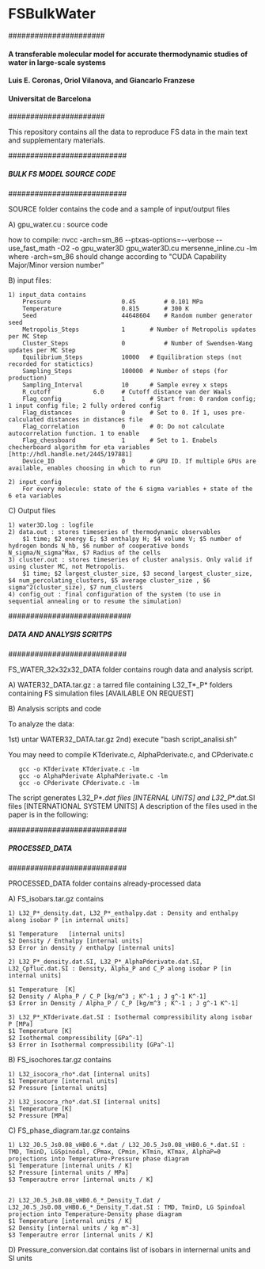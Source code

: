 # FSBulkWater
######################
####
#### A transferable molecular model for accurate thermodynamic studies of water in large-scale systems
####
#### Luis E. Coronas, Oriol Vilanova, and Giancarlo Franzese
####
#### Universitat de Barcelona
####
######################

This repository contains all the data to reproduce FS data in the main text and supplementary materials.

###########################
##### BULK FS MODEL SOURCE CODE
###########################

SOURCE folder contains the code and a sample of input/output files

A) gpu_water.cu : source code

   how to compile: nvcc -arch=sm_86 --ptxas-options=--verbose --use_fast_math -O2 -o gpu_water3D gpu_water3D.cu mersenne_inline.cu -lm
	where -arch=sm_86 should change according to "CUDA Capability Major/Minor version number"
	
B) input files:

	1) input_data contains
		Pressure                    0.45    	# 0.101 MPa
		Temperature                 0.815    	# 300 K
		Seed                        44648604	# Random number generator seed
		Metropolis_Steps            1		# Number of Metropolis updates per MC Step
		Cluster_Steps               0           # Number of Swendsen-Wang updates per MC Step
		Equilibrium_Steps           10000	# Equilibration steps (not recorded for statictics)
		Sampling_Steps              100000	# Number of steps (for production)
		Sampling_Interval           10		# Sample evrey x steps
		R_cutoff		    6.0		# Cutoff distance van der Waals
		Flag_config                 1		# Start from: 0 random config; 1 input config file; 2 fully ordered config
		Flag_distances              0		# Set to 0. If 1, uses pre-calculated distances in distances file
		Flag_correlation            0		# 0: Do not calculate autocorrelation function. 1 to enable
		Flag_chessboard             1		# Set to 1. Enabels checherboard algorithm for eta variables [http://hdl.handle.net/2445/197881]
		Device_ID                   0		# GPU ID. If multiple GPUs are available, enables choosing in which to run
		
	2) input_config
		For every molecule: state of the 6 sigma variables + state of the 6 eta variables
		
C) Output files

	1) water3D.log : logfile
	2) data.out : stores timeseries of thermodynamic observables
	    $1 time; $2 energy E; $3 enthalpy H; $4 volume V; $5 number of hydrogen bonds N_hb, $6 number of cooperative bonds N_sigma/N_sigma^Max, $7 Radius of the cells 
	3) cluster.out : stores timeseries of cluster analysis. Only valid if using cluster MC, not Metropolis.
	    $1 time; $2 largest_cluster_size, $3 second_largest_cluster_size, $4 num_percolating_clusters, $5 average cluster_size , $6 sigma^2(cluster_size), $7 num_clusters
	4) config_out : final configuration of the system (to use in sequential annealing or to resume the simulation)

############################
##### DATA AND ANALYSIS SCRITPS
###########################

FS_WATER_32x32x32_DATA folder contains rough data and analysis script.

A) WATER32_DATA.tar.gz : a tarred file containing L32_T*_P* folders containing FS simulation files [AVAILABLE ON REQUEST]

B) Analysis scripts and code

To analyze the data:

   1st) untar WATER32_DATA.tar.gz
   2nd) execute "bash script_analisi.sh"
   
   You may need to compile KTderivate.c, AlphaPderivate.c, and CPderivate.c
   
	   gcc -o KTderivate KTderivate.c -lm
	   gcc -o AlphaPderivate AlphaPderivate.c -lm
	   gcc -o CPderivate CPderivate.c -lm
            
The script generates L32_P*_*.dat files [INTERNAL UNITS] and L32_P*_*.dat.SI files [INTERNATIONAL SYSTEM UNITS]
A description of the files used in the paper is in the following:

###########################
##### PROCESSED_DATA
###########################

PROCESSED_DATA folder contains already-processed data

A) FS_isobars.tar.gz contains 

	1) L32_P*_density.dat, L32_P*_enthalpy.dat : Density and enthalpy along isobar P [in internal units]

	$1 Temperature   [internal units]
	$2 Density / Enthalpy [internal units]
	$3 Error in density / enthalpy [internal units]

	2) L32_P*_density.dat.SI, L32_P*_AlphaPderivate.dat.SI, L32_Cpfluc.dat.SI : Density, Alpha_P and C_P along isobar P [in internal units]

	$1 Temperature  [K]
	$2 Density / Alpha_P / C_P [kg/m^3 ; K^-1 ; J g^-1 K^-1] 
	$3 Error in Density / Alpha_P / C_P [kg/m^3 ; K^-1 ; J g^-1 K^-1] 

	3) L32_P*_KTderivate.dat.SI : Isothermal compressibility along isobar P [MPa]
	$1 Temperature [K]
	$2 Isothermal compressibility [GPa^-1]
	$3 Error in Isothermal compressibility [GPa^-1]
	
B) FS_isochores.tar.gz contains 

	1) L32_isocora_rho*.dat [internal units]
	$1 Temperature [internal units]
	$2 Pressure [internal units]
	
	2) L32_isocora_rho*.dat.SI [internal units]
	$1 Temperature [K]
	$2 Pressure [MPa]
	
C) FS_phase_diagram.tar.gz contains

	1) L32_J0.5_Js0.08_vHB0.6_*.dat / L32_J0.5_Js0.08_vHB0.6_*.dat.SI : TMD, TminD, LGSpinodal, CPmax, CPmin, KTmin, KTmax, AlphaP=0 projections into Temperature-Pressure phase diagram
	$1 Temperature [internal units / K]
	$2 Pressure [internal units / MPa]
	$3 Temperautre error [internal units / K]
	
	
	2) L32_J0.5_Js0.08_vHB0.6_*_Density_T.dat /  L32_J0.5_Js0.08_vHB0.6_*_Density_T.dat.SI : TMD, TminD, LG Spindoal projection into Temperature-Density phase diagram
	$1 Temperature [internal units / K]
	$2 Density [internal units / kg m^-3]
	$3 Temperautre error [internal units / K]

 D) Pressure_conversion.dat contains list of isobars in internernal units and SI units
	
	
